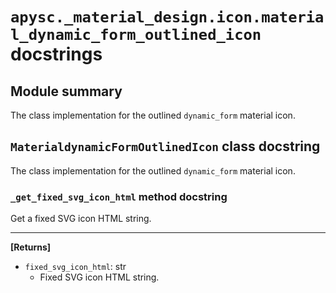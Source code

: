 # `apysc._material_design.icon.material_dynamic_form_outlined_icon` docstrings

## Module summary

The class implementation for the outlined `dynamic_form` material icon.

## `MaterialdynamicFormOutlinedIcon` class docstring

The class implementation for the outlined `dynamic_form` material icon.

### `_get_fixed_svg_icon_html` method docstring

Get a fixed SVG icon HTML string.<hr>

**[Returns]**

- `fixed_svg_icon_html`: str
  - Fixed SVG icon HTML string.
